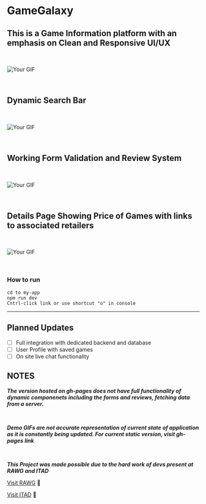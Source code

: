 # GameGalaxy

## This is a Game Information platform with an emphasis on Clean and Responsive UI/UX

</br>

![Your GIF](src/Assets/HomePage.gif)

</br>

## Dynamic Search Bar

</br>

![Your GIF](src/Assets/SearchBar.gif)


</br>

## Working Form Validation and Review System

</br>

![Your GIF](src/Assets/Review-Comment.gif)


</br>

## Details Page Showing Price of Games with links to associated retailers

</br>

![Your GIF](src/Assets/DetailsPage.gif)

</br>

### How to run

```
cd to my-app
npm run dev
Cntrl-click link or use shortcut "o" in console
```

***

## Planned Updates
- [ ] Full integration with dedicated backend and database
- [ ] User Profile with saved games
- [ ] On site live chat functionality

## NOTES
***The version hosted on gh-pages does not have full functionality of dynamic componenets including the forms and reviews, fetching data from a server.***

</br>

***Demo GIFs are not accurate representation of current state of application as it is constantly being updated. For current static version, visit gh-pages link***

</br>

***This Project was made possible due to the hard work of devs present at RAWG and ITAD***

[Visit RAWG](https://rawg.io/) 🚀
</br>

[Visit ITAD](https://isthereanydeal.com/) 🚀


